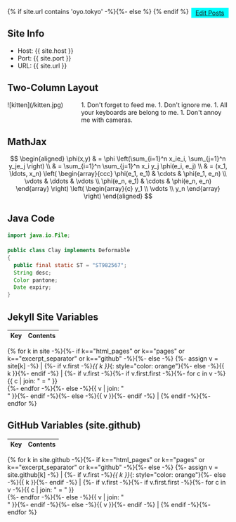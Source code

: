 ---
---
<script src="https://cdn.mathjax.org/mathjax/latest/MathJax.js?config=TeX-AMS-MML_HTMLorMML" type="text/javascript"></script>
<style>
.MathJax_Display { text-align: left !important; }
.row {
  display: flex;
}
.c1 {
  flex: 1 1;
  display: inline-block;
  vertical-align: top;
}
.c2 {
  flex: 2 2;
  display: inline-block;
  vertical-align: top;
}
.c1 img, .c2 img {
  max-height: 800px;
  width: auto;
  vertical-align: top;
}
.staff {
  display: inline-block;
  text-align: center;
  background: cyan;
  padding: 3px 10px;
  float: right;
}
</style>

{% if site.url contains 'oyo.tokyo' -%}{%- else %}
<a class="staff" href="/admin/collections/posts" target="admin">Edit Posts</a>
{% endif %}

## Site Info

* Host: {{ site.host }}
* Port: {{ site.port }}
* URL: {{ site.url }}

## Two-Column Layout

<div class="row">
  <div class="c1">
![kitten](/kitten.jpg)
  </div>
  <div class="c2">
1. Don't forget to feed me.
1. Don't ignore me.
1. All your keyboards are belong to me.
1. Don't annoy me with cameras.
  </div>
</div>

## MathJax

$$
\begin{aligned}
  \phi(x,y) & = \phi \left(\sum_{i=1}^n x_ie_i, \sum_{j=1}^n y_je_j \right) \\
  & = \sum_{i=1}^n \sum_{j=1}^n x_i y_j \phi(e_i, e_j) \\
  & = (x_1, \ldots, x_n) \left( \begin{array}{ccc}
      \phi(e_1, e_1) & \cdots & \phi(e_1, e_n) \\
      \vdots & \ddots & \vdots \\
      \phi(e_n, e_1) & \cdots & \phi(e_n, e_n)
    \end{array} \right)
  \left( \begin{array}{c}
      y_1 \\
      \vdots \\
      y_n
    \end{array} \right)
\end{aligned}
$$

## Java Code

~~~ java
import java.io.File;

public class Clay implements Deformable
{
  public final static ST = "ST982567";
  String desc;
  Color pantone;
  Date expiry;
}
~~~

## Jekyll Site Variables

| Key | Contents |
| --- | --- |
{% for k in site -%}{%- if k=="html_pages" or k=="pages" or k=="excerpt_separator" or k=="github" -%}{%- else -%}
{%- assign v = site[k] -%}
| {%- if v.first -%}*{{ k }}*{: style="color: orange"}{%- else -%}{{ k }}{%- endif -%} 
| {%- if v.first -%}{%- if v.first.first -%}{%- for c in v -%}{{ c | join: " = " }}<br/>{%- endfor -%}{%- else -%}{{ v | join: "<br/>" }}{%- endif -%}{%- else -%}{{ v }}{%- endif -%} |
{% endif -%}{%- endfor %}

## GitHub Variables (site.github)

| Key | Contents |
| --- | --- |
{% for k in site.github -%}{%- if k=="html_pages" or k=="pages" or k=="excerpt_separator" or k=="github" -%}{%- else -%}
{%- assign v = site.github[k] -%}
| {%- if v.first -%}*{{ k }}*{: style="color: orange"}{%- else -%}{{ k }}{%- endif -%} 
| {%- if v.first -%}{%- if v.first.first -%}{%- for c in v -%}{{ c | join: " = " }}<br/>{%- endfor -%}{%- else -%}{{ v | join: "<br/>" }}{%- endif -%}{%- else -%}{{ v }}{%- endif -%} |
{% endif -%}{%- endfor %}

